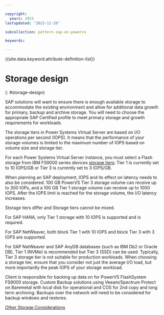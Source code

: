 ```yaml
---

copyright:
  years: 2023
lastupdated: "2023-12-26"

subcollection: pattern-sap-on-powervs

keywords:

---
```


{{site.data.keyword.attribute-definition-list}}

# Storage design
{: #storage-design}

SAP solutions will want to ensure there is enough available storage to
accommodate the existing environment and allow for additional data
growth for primary, backup and archive storage. You will need to choose
the appropriate SAP Certified profile to meet primary storage and growth
requirements for workloads.

The storage tiers in Power Systems Virtual Server are based on I/O
operations per second (IOPS). It means that the performance of your
storage volumes is limited to the maximum number of IOPS based on volume
size and storage tier.

For each Power Systems Virtual Server instance, you must select a Flash
storage from IBM FS9000 series devices [storage
tiers](https://cloud.ibm.com/docs/power-iaas?topic=power-iaas-about-virtual-server#storage-tiers):
Tier 1 is currently set to 10 IOPS/GB or Tier 3 is currently set to 3
IOPS/GB.

When planning an SAP deployment, IOPS and its effect on latency needs to
also be considered. 100 GB PowerVS Tier 3 storage volume can receive up
to 300 IOPs, and a 100 GB Tier 1 storage volume can receive up to 1000
IOPS. After the IOPS limit is reached for the storage volume, the I/O
latency increases.

Storage tiers differ and Storage tiers cannot be mixed.

For SAP HANA, only Tier 1 storage with 10 IOPS is supported and is required.

For SAP NetWeaver, both block Tier 1 with 10 IOPS and block Tier 3 with 3 IOPS are supported.

For SAP NetWeaver and SAP AnyDB databases (such as IBM Db2 or Oracle
DB), Tier 1 (NVMe) is recommended but Tier 3 (SSD) can be used.
Typically, Tier 3 storage tier is not suitable for production workloads.
When choosing a storage tier, ensure that you consider not just the
average I/O load, but more importantly the peak IOPS of your storage
workload.

Client is responsible for backing up data on for PowerVS FlashSystem
FS9000 storage. Custom Backup solutions using Veeam/Spectrum Protect on Baremetal with local disk for operational and COS for 2nd copy and long term archiving.  Backups over the network will need to be considered for backup windows and restores.

[Other Storage
Considerations](https://cloud.ibm.com/docs/sap?topic=sap-storage-design-considerations)
